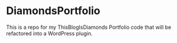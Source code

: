 DiamondsPortfolio
=================

This is a repo for my ThisBlogIsDiamonds Portfolio code that will be refactored into a WordPress plugin.
